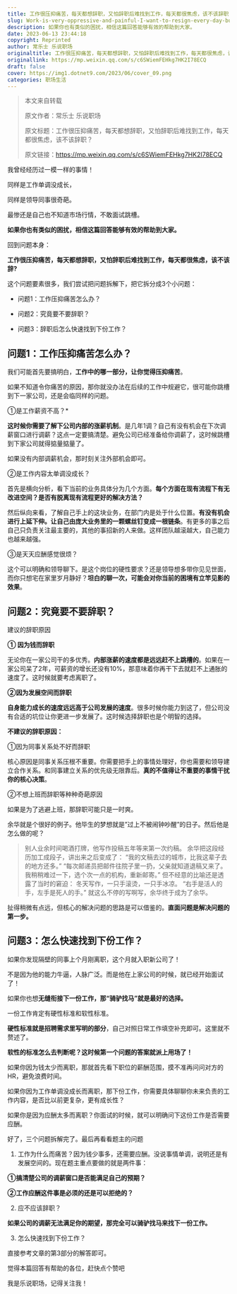 ```yaml
---
title: 工作很压抑痛苦，每天都想辞职，又怕辞职后难找到工作，每天都很焦虑，该不该辞职？
slug: Work-is-very-oppressive-and-painful-I-want-to-resign-every-day-but-I-am-afraid-that-it-will-be-difficult-to-find-a-job-after-resigning-I-feel-anxious-every-day-Should-I-resign
description: 如果你也有类似的困扰，相信这篇回答能够有效的帮助到大家。
date: 2023-06-13 23:44:18
copyright: Reprinted
author: 常乐士 乐说职场
originaltitle: 工作很压抑痛苦，每天都想辞职，又怕辞职后难找到工作，每天都很焦虑，该不该辞职？
originallink: https://mp.weixin.qq.com/s/c6SWiemFEHkg7HK2I78ECQ
draft: false
cover: https://img1.dotnet9.com/2023/06/cover_09.png
categories: 职场生活
---
```


> 本文来自转载
>
> 原文作者：常乐士 乐说职场
>
> 原文标题：工作很压抑痛苦，每天都想辞职，又怕辞职后难找到工作，每天都很焦虑，该不该辞职？
>
> 原文链接：https://mp.weixin.qq.com/s/c6SWiemFEHkg7HK2I78ECQ

我曾经经历过一模一样的事情！

同样是工作单调没成长，

同样是领导同事很奇葩。

最惨还是自己也不知道市场行情，不敢面试跳槽。

**如果你也有类似的困扰，相信这篇回答能够有效的帮助到大家。**

回到问题本身：

**工作很压抑痛苦，每天都想辞职，又怕辞职后难找到工作，每天都很焦虑，该不该辞?**

这个问题要素很多，我们尝试把问题拆解下，把它拆分成3个小问题：

- 问题1：工作压抑痛苦怎么办？

- 问题2：究竟要不要辞职？

- 问题3：辞职后怎么快速找到下份工作？

## 问题1：工作压抑痛苦怎么办？

我们可能首先要搞明白，**工作中的哪一部分，让你觉得压抑痛苦**。

如果不知道令你痛苦的原因，那你就没办法在后续的工作中规避它，很可能你跳槽到下一家公司，还是会临同样的问题。

①是工作薪资不高？*

**这时候你需要了解下公司内部的涨薪机制**。是几年1调？自己有没有机会在下次调薪窗口进行调薪？这点一定要搞清楚。避免公司已经准备给你调薪了，这时候跳槽到下家公司就得掂量掂量了。

如果没有内部调薪机会，那时刻关注外部机会即可。

②是工作内容太单调没成长？

首先是横向分析，看下当前的业务具体分为几个方面。**每个方面在现有流程下有无改进空间？是否有脱离现有流程更好的解决方法？**

然后纵向来看，了解自己手上的这块业务，在部门内是处于什么位置。**有没有机会进行上延下伸。让自己由庞大业务里的一颗螺丝钉变成一根链条**。有更多的事之后自己只负责关注最主要的，其他的事招新的人来做。这样团队越滚越大，自己能力也越来越强。

③是天天应酬感觉很烦？

这个可以明确和领导聊下。是这个岗位的硬性要求？还是领导想多带你见见世面，而你只想宅在家里岁月静好？**坦白的聊一次，可能会对你当前的困境有立竿见影的效果**。

## 问题2：究竟要不要辞职？

建议的辞职原因

**① 因为钱而辞职**

无论你在一家公司干的多优秀。**内部涨薪的速度都是远远赶不上跳槽的**。如果在一家公司呆了2年，可薪资的增长还没有10%，那意味着你再干下去就赶不上通胀的速度了。这时候就要考虑离职了。

**②因为发展空间而辞职**

**自身能力成长的速度远远高于公司发展的速度**。很多时候你能力到这了，但公司没有合适的坑位让你更进一步发展了。这时候选择辞职也是个明智的选择。

**不建议的辞职原因：**

①因为同事关系处不好而辞职

核心原因是同事关系压根不重要。你需要把手上的事情处理好，你也需要和领导建立合作关系。和同事建立关系的优先级无限靠后。**真的不值得让不重要的事情干扰你的核心决策**。

②不想上班而辞职等种种奇葩原因

如果是为了逃避上班，那辞职可能只是一时爽。

余华就是个很好的例子。他毕生的梦想就是”过上不被闹钟吵醒”的日子。然后他是怎么做的呢？

>别人业余时间喝酒打牌，他写作投稿五年等来第一次约稿。
余华把这段经历加工成段子，讲出来之后变成了：
“我的文稿去过的城市，比我这辈子去的地方还多。”
“每次邮递员把邮件往院子里一扔，父亲就知道退稿又来了。
我稍稍难过一下，选个次一点的机构，重新邮寄。”
但不经意的比喻还是透露了当时的窘迫：
冬天写作，一只手滚烫，一只手冰凉。
“右手是活人的手，左手是死人的手。”
就这么不停的写啊写，余华终于成为了余华。

扯得稍微有点远，但核心的解决问题的思路是可以借鉴的。**直面问题是解决问题的第一步。**

## 问题3：怎么快速找到下份工作？

如果你发现隔壁的同事上个月刚离职，这个月就入职新公司了！

不是因为他的能力牛逼，人脉广泛。而是他在上家公司的时候，就已经开始面试了！

如果你也想**无缝衔接下一份工作，那“骑驴找马”就是最好的选择。**

一份工作肯定有硬性标准和软性标准。

**硬性标准就是招聘需求里写明的部分**，自己对照日常工作填空补充即可。这里就不赘述了。

**软性的标准怎么去判断呢？这时候第一个问题的答案就派上用场了！**

如果你因为钱太少而离职，那就首先看下职位的薪酬范围，摸不准再问问对方的HR，避免浪费时间。

如果你因为工作单调没成长而离职，那下份工作，你需要具体聊聊你未来负责的工作内容，是否比以前更复杂，更有成长性？

如果你是因为应酬太多而离职？你面试的时候，就可以明确问下这份工作是否需要应酬。

好了，三个问题拆解完了。最后再看看题主的问题

1. 工作为什么而痛苦？因为钱少事多，还需要应酬。没说事情单调，说明还是有发展空间的。现在题主重点要做的就是两件事：

**①搞清楚公司的调薪窗口是否能满足自己的预期？**

**②工作应酬这件事是必须的还是可以拒绝的？**

2. 应不应该辞职？

**如果公司的调薪无法满足你的期望，那完全可以骑驴找马来找下一份工作。**

3. 怎么快速找到下份工作？

直接参考文章的第3部分的解答即可。

觉得本篇回答有帮助的各位，赶快点个赞吧

我是乐说职场，记得关注我！